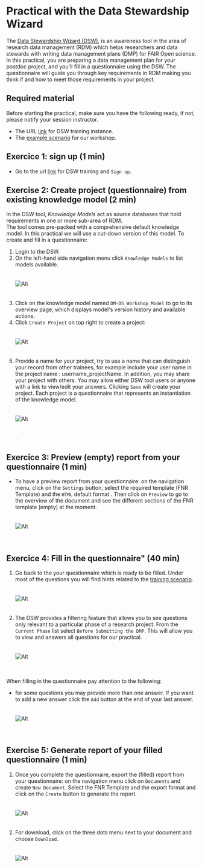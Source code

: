 # Practical with the Data Stewardship Wizard

The [Data Stewardship Wizard (DSW)](https://ds-wizard.org/about.html), is an awareness tool in the area of research data management (RDM) which helps researchers and data stewards with writing data management plans (DMP) for FAIR Open science. 
In this practical, you are preparing a data management plan for your postdoc project, and you'll fill in a questionnaire using the DSW.
The questionnaire will guide you through key requirements in RDM making you think if and how to meet those requirements in your project. 

## Required material

Before starting the practical, make sure you have the following ready, if not, please notify your session instructor.

* The URL [link](https://learning.ds-wizard.org/) for DSW training instance.
* The [example scenario](https://github.com/elixir-luxembourg/DS-DM-training/blob/master/resources/DM-DP_RunningExample.pdf) for our workshop.

## Exercice 1: sign up (1 min)

* Go to the url [link](https://learning.ds-wizard.org/) for DSW training and `Sign up`.

## Exercise 2: Create project (questionnaire) from existing knowledge model (2 min)

In the DSW tool, _Knowledge Models_ act as source databases that hold requirements in one or more sub-area of RDM.  
The tool comes pre-packed with a comprehensive default knowledge model. In this practical we will use a cut-down version of this model. To create and fill in a questionnaire:

1. Login to the DSW.<br/>
2. On the left-hand side navigation menu click `Knowledge Models` to list models available. <br/> <br/><br/>![Alt](images/list_workshop_km.png)<br/><br/><br/>
3. Click on the knowledge model named `DM-DS_Workshop_Model` to go to its overview page, which displays model's version history and available actions.<br/>
4. Click `Create Project` on top right to create a project: <br/><br/><br/>![Alt](images/project.png)<br/><br/><br/>
5. Provide a name for your project, try to use a name that can distinguish your record from other trainees, for example include your user name in the project name : username_projectName. In addition, you may share your project with others. You may allow either DSW tool users or anyone with a link to view/edit your answers. Clicking `Save` will create your project. Each project is a questionnaire that represents an instantiation of the knowledge model.  <br/><br/><br/> ![Alt](images/project_name.png)<br/><br/><br/>.

## Exercice 3: Preview (empty) report from your  questionnaire (1 min)

* To have a preview report from your questionnaire: on the navigation menu, click on the `Settings` button, select the required template (FNR Template) and the `HTML` default format . Then click on `Preview` to go to the overview of the document and see the different sections of the FNR template (empty) at the moment.<br/><br/><br/>![Alt](images/settings.png)<br/><br/><br/>

## Exercice 4: Fill in the questionnaire" (40 min)

1. Go back to the your questionnaire which is ready to be filled. Under most of the questions you will find hints related to the [training scenario](https://github.com/elixir-luxembourg/DS-DM-training/blob/master/resources/DM-DP_RunningExample.pdf). <br/><br/><br/> ![Alt](images/fill1.png)<br/><br/><br/>
2. The DSW provides a filtering feature that allows you to see questions only relevant to a particular phase of a research project. From the `Current Phase` list select `Before Submitting the DMP`. This will allow you to view and answers all questions for our practical. <br/><br/><br/> ![Alt](images/fill2.png)<br/><br/><br/>

When filling in the questionnaire pay attention to the following:

- for some questions you may provide more than one answer. If you want to add a new answer click the `Add` button at the end of your last answer. <br/><br/><br/>![Alt](images/add_answer.png)<br/><br/><br/>

## Exercise 5: Generate report of your filled questionnaire (1 min)

1. Once you complete the questionnaire, export the (filled) report from your questionnaire: on the navigation menu click on `Documents` and create `New Document`. Select the FNR Template and the export format and click on the `Create` button to generate the report. <br/><br/><br/>![Alt](images/doc.png)<br/><br/><br/>
2. For download, click on the three dots menu next to your document and choose `Download`. <br/><br/><br/>![Alt](images/download.png)<br/><br/><br/>
